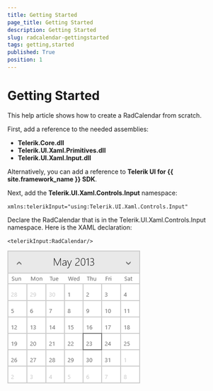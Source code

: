 ```yaml
---
title: Getting Started
page_title: Getting Started
description: Getting Started
slug: radcalendar-gettingstarted
tags: getting,started
published: True
position: 1
---
```


# Getting Started

This help article shows how to create a RadCalendar from scratch.

First, add a reference to the needed assemblies:
        
* **Telerik.Core.dll**
* **Telerik.UI.Xaml.Primitives.dll**
* **Telerik.UI.Xaml.Input.dll**

Alternatively, you can add a reference to **Telerik UI for {{ site.framework_name }} SDK**.

Next, add the **Telerik.UI.Xaml.Controls.Input** namespace:

	xmlns:telerikInput="using:Telerik.UI.Xaml.Controls.Input"

Declare the RadCalendar that is in the Telerik.UI.Xaml.Controls.Input namespace. Here is the XAML declaration:

	<telerikInput:RadCalendar/>

![Calendar-Getting Started](images/Calendar-GettingStarted.png)
